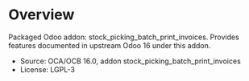 # Overview

Packaged Odoo addon: stock_picking_batch_print_invoices. Provides features documented in upstream Odoo 16 under this addon.

- Source: OCA/OCB 16.0, addon stock_picking_batch_print_invoices
- License: LGPL-3
